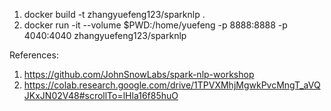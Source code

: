 1. docker build -t zhangyuefeng123/sparknlp .
2. docker run -it --volume $PWD:/home/yuefeng -p 8888:8888 -p 4040:4040 zhangyuefeng123/sparknlp

References:

1. https://github.com/JohnSnowLabs/spark-nlp-workshop
2. https://colab.research.google.com/drive/1TPVXMhjMgwkPvcMngT_aVQJKxJN02V48#scrollTo=lHla16f85huO

